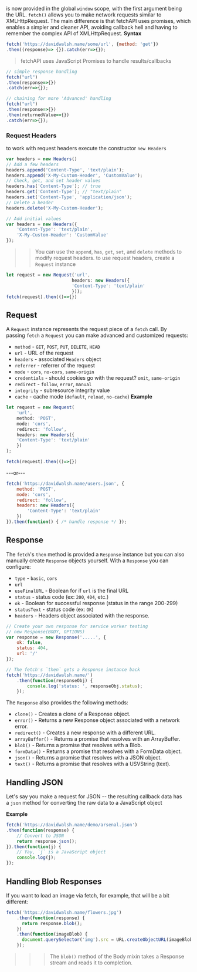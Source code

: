 is now provided in the global `window` scope, with the first argument being the URL.
`fetch()` allows you to make network requests similar to XMLHttpRequest.
The main difference is that fetchAPI uses promises, which enables a simpler and cleaner API, avoiding callback hell and having to remember the complex API of XMLHttpRequest.
**Syntax**

```js
fetch('https://davidwalsh.name/some/url', {method: 'get'})
.then((response)=> {}).catch(err=>{});
```

> fetchAPI uses JavaScript Promises to handle results/callbacks

```js
// simple response handling
fetch("url")
.then(response=>{})
.catch(err=>{});

// chaining for more 'Advanced' handling
fetch("url")
.then(response=>{})
.then(returnedValue=>{})
.catch(err=>{});
```

### Request Headers

to work with request headers execute the constructor `new Headers`
```js
var headers = new Headers()
// Add a few headers
headers.append('Content-Type', 'text/plain');
headers.append('X-My-Custom-Header', 'CustomValue');
// Check, get, and set header values
headers.has('Content-Type'); // true
headers.get('Content-Type'); // "text/plain"
headers.set('Content-Type', 'application/json');
// Delete a header
headers.delete('X-My-Custom-Header');

// Add initial values
var headers = new Headers({
	'Content-Type': 'text/plain',
	'X-My-Custom-Header': 'CustomValue'
});
```

>> You can use the `append`, `has`, `get`, `set`, and `delete` methods to modify request headers. to use request headers, create a `Request` instance

```js
let request = new Request('url',
						 headers: new Headers({
						 'Content-Type': 'text/plain'
						 }));
fetch(request).then(()=>{})
```

## Request

A `Request` instance represents the request piece of a `fetch` call. By passing `fetch` a `Request` you can make advanced and customized requests:
- `method` - `GET`, `POST`, `PUT`, `DELETE`, `HEAD`
- `url` - URL of the request
- `headers` - associated `Headers` object
- `referrer` - referrer of the request
- `mode` - `cors`, `no-cors`, `same-origin`
- `credentials` - should cookies go with the request? `omit`, `same-origin`
- `redirect` - `follow`, `error`, `manual`
- `integrity` - subresource integrity value
- `cache` - cache mode (`default`, `reload`, `no-cache`)
**Example**

```js
let request = new Request(
	'url',
	method: 'POST',
	mode: 'cors',
	redirect: 'follow',
	headers: new Headers({
	'Content-Type': 'text/plain'
	})
);

fetch(request).then(()=>{})
```

---or---
```js
fetch('https://davidwalsh.name/users.json', {
	method: 'POST', 
	mode: 'cors', 
	redirect: 'follow',
	headers: new Headers({
		'Content-Type': 'text/plain'
	})
}).then(function() { /* handle response */ });
```

## Response

The `fetch`'s `then` method is provided a `Response` instance but you can also manually create `Response` objects yourself.
With a `Response` you can configure:
- `type` - `basic`, `cors`
- `url`
- `useFinalURL` - Boolean for if `url` is the final URL
- `status` - status code (ex: `200`, `404`, etc.)
- `ok` - Boolean for successful response (status in the range 200-299)
- `statusText` - status code (ex: `OK`)
- `headers` - Headers object associated with the response.

```js
// Create your own response for service worker testing
// new Response(BODY, OPTIONS)
var response = new Response('.....', {
	ok: false,
	status: 404,
	url: '/'
});

// The fetch's `then` gets a Response instance back
fetch('https://davidwalsh.name/')
	.then(function(responseObj) {
		console.log('status: ', responseObj.status);
	});
```

The `Response` also provides the following methods:
- `clone()` - Creates a clone of a Response object.
- `error()` - Returns a new Response object associated with a network error.
- `redirect()` - Creates a new response with a different URL.
- `arrayBuffer()` - Returns a promise that resolves with an ArrayBuffer.
- `blob()` - Returns a promise that resolves with a Blob.
- `formData()` - Returns a promise that resolves with a FormData object.
- `json()` - Returns a promise that resolves with a JSON object.
- `text()` - Returns a promise that resolves with a USVString (text).

## Handling JSON

Let's say you make a request for JSON -- the resulting callback data has a `json` method for converting the raw data to a JavaScript object

**Example**

```js
fetch('https://davidwalsh.name/demo/arsenal.json')
.then(function(response) { 
	// Convert to JSON
	return response.json();
}).then(function(j) {
	// Yay, `j` is a JavaScript object
	console.log(j); 
});
```


## Handling Blob Responses
If you want to load an image via fetch, for example, that will be a bit different:
```js
fetch('https://davidwalsh.name/flowers.jpg')
	.then(function(response) {
	  return response.blob();
	})
	.then(function(imageBlob) {
	  document.querySelector('img').src = URL.createObjectURL(imageBlob);
	});
```

>>>The `blob()` method of the Body mixin takes a Response stream and reads it to completion.

